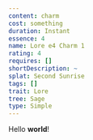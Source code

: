 ```yaml
---
content: charm
cost: something
duration: Instant
essence: 4
name: Lore e4 Charm 1
rating: 4
requires: []
shortDescription: ~
splat: Second Sunrise
tags: []
trait: Lore
tree: Sage
type: Simple
---
```


Hello **world**!

